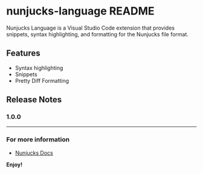 # nunjucks-language README

Nunjucks Language is a Visual Studio Code extension that provides snippets, syntax highlighting, and formatting for the Nunjucks file format.

## Features

* Syntax highlighting
* Snippets
* Pretty Diff Formatting

## Release Notes

### 1.0.0

---

### For more information

* [Nunjucks Docs](http://mozilla.github.io/nunjucks/)

**Enjoy!**
